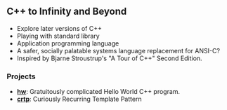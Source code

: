 ## C++ to Infinity and Beyond
* Explore later versions of C++
* Playing with standard library
* Application programming language
* A safer, socially palatable systems language replacement for ANSI-C? 
* Inspired by Bjarne Stroustrup's "A Tour of C++" Second Edition.

### Projects
* [__hw__](hw): Gratuitously complicated Hello World C++ program.
* [__crtp__](crtp): Curiously Recurring Template Pattern

